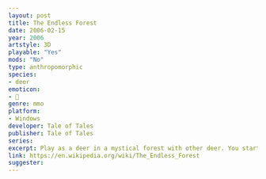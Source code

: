 ```yaml
---
layout: post
title: The Endless Forest
date: 2006-02-15
year: 2006
artstyle: 3D
playable: "Yes"
mods: "No"
type: anthropomorphic
species: 
- deer
emoticon:
- 🦌
genre: mmo
platform:
- Windows
developer: Tale of Tales
publisher: Tale of Tales
series: 
excerpt: Play as a deer in a mystical forest with other deer. You start off as a fawn and then grow up into a deer with antlers that you can decorate. You can only communicate with others through body language and deer calls. This game is more an artistic expression than a game, and the deer have human faces, giving them an uncanny but memorable vibe.
link: https://en.wikipedia.org/wiki/The_Endless_Forest
suggester: 
---
```


